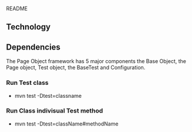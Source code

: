 README 
## Technology ##
## Dependencies ##

The Page Object framework has 5 major components the Base Object, the Page object, Test object, the BaseTest and Configuration.


### Run Test class 
* mvn test -Dtest=classname

### Run Class indivisual Test method
* mvn test -Dtest=className#methodName
